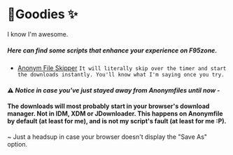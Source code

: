 # 🎉Goodies ✨ 
I know I'm awesome.

##### Here can find some scripts that enhance your experience on F95zone.

- [Anonym File Skipper](https://github.com/Cat-Ling/f95zone-skipper/raw/main/goodies/anonymfile-timerskip.user.js) `It will literally skip over the timer and start the downloads instantly. You'll know what I'm saying once you try.`
#### ⚠ *Notice in case you've just stayed away from Anonymfiles until now* - 
#### The downloads will most probably start in your browser's download manager. Not in IDM, XDM or JDownloader. This happens on Anonymfile by default (at least for me), and is not my script's fault (at least for me :P).  
~ Just a headsup in case your browser doesn't display the "Save As" option.
